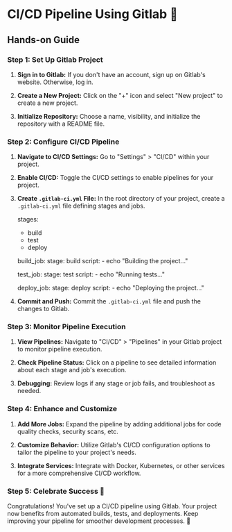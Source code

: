 # CI/CD Pipeline Using Gitlab 🚀

## Hands-on Guide

### Step 1: Set Up Gitlab Project

1. **Sign in to Gitlab:** If you don't have an account, sign up on Gitlab's website. Otherwise, log in.

2. **Create a New Project:** Click on the "+" icon and select "New project" to create a new project.

3. **Initialize Repository:** Choose a name, visibility, and initialize the repository with a README file.

### Step 2: Configure CI/CD Pipeline

1. **Navigate to CI/CD Settings:** Go to "Settings" > "CI/CD" within your project.

2. **Enable CI/CD:** Toggle the CI/CD settings to enable pipelines for your project.

3. **Create `.gitlab-ci.yml` File:** In the root directory of your project, create a `.gitlab-ci.yml` file defining stages and jobs.

   stages:
     - build
     - test
     - deploy

   build_job:
     stage: build
     script:
       - echo "Building the project..."

   test_job:
     stage: test
     script:
       - echo "Running tests..."

   deploy_job:
     stage: deploy
     script:
       - echo "Deploying the project..."

4. **Commit and Push:** Commit the `.gitlab-ci.yml` file and push the changes to Gitlab.

### Step 3: Monitor Pipeline Execution

1. **View Pipelines:** Navigate to "CI/CD" > "Pipelines" in your Gitlab project to monitor pipeline execution.

2. **Check Pipeline Status:** Click on a pipeline to see detailed information about each stage and job's execution.

3. **Debugging:** Review logs if any stage or job fails, and troubleshoot as needed.

### Step 4: Enhance and Customize

1. **Add More Jobs:** Expand the pipeline by adding additional jobs for code quality checks, security scans, etc.

2. **Customize Behavior:** Utilize Gitlab's CI/CD configuration options to tailor the pipeline to your project's needs.

3. **Integrate Services:** Integrate with Docker, Kubernetes, or other services for a more comprehensive CI/CD workflow.

### Step 5: Celebrate Success 🎉

Congratulations! You've set up a CI/CD pipeline using Gitlab. Your project now benefits from automated builds, tests, and deployments. Keep improving your pipeline for smoother development processes. 🚀